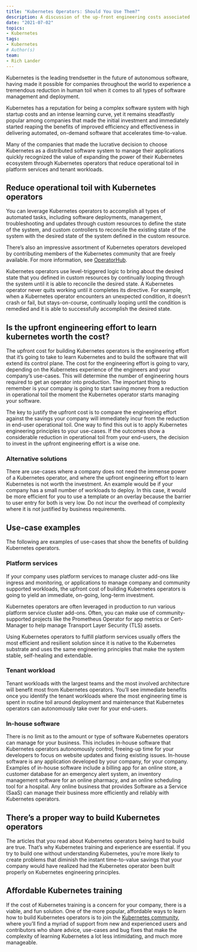 ```yaml
---
title: "Kubernetes Operators: Should You Use Them?"
description: A discussion of the up-front engineering costs associated with using Kubernetes operators, and when you should make the investment.
date: "2021-07-02"
topics:
- Kubernetes
tags:
- Kubernetes
# Author(s)
team:
- Rich Lander
---
```


Kubernetes is the leading trendsetter in the future of autonomous software, having made it possible for companies throughout the world to experience a tremendous reduction in human toil when it comes to all types of software management and deployment. 

Kubernetes has a reputation for being a complex software system with high startup costs and an intense learning curve, yet it remains steadfastly popular among companies that made the initial investment and immediately started reaping the benefits of improved efficiency and effectiveness in delivering automated, on-demand software that accelerates time-to-value.

Many of the companies that made the lucrative decision to choose Kubernetes as a distributed software system to manage their applications quickly recognized the value of expanding the power of their Kubernetes ecosystem through Kubernetes operators that reduce operational toil in platform services and tenant workloads. 


## Reduce operational toil with Kubernetes operators

You can leverage Kubernetes operators to accomplish all types of automated tasks, including software deployments, management, troubleshooting and updates through custom resources to define the state of the system, and custom controllers to reconcile the existing state of the system with the desired state of the system defined in the custom resource. 

There’s also an impressive assortment of Kubernetes operators developed by contributing members of the Kubernetes community that are freely available. For more information, see [OperatorHub](https://operatorhub.io/).

Kubernetes operators use level-triggered logic to bring about the desired state that you defined in custom resources by continually looping through the system until it is able to reconcile the desired state. A Kubernetes operator never quits working until it completes its directive. For example, when a Kubernetes operator encounters an unexpected condition, it doesn’t crash or fail, but stays-on-course, continually looping until the condition is remedied and it is able to successfully accomplish the desired state.


## Is the upfront engineering effort to learn kubernetes worth the cost?

The upfront cost for building Kubernetes operators is the engineering effort that it’s going to take to learn Kubernetes and to build the software that will extend its control plane. The cost for the engineering effort is going to vary, depending on the Kubernetes experience of the engineers and your company’s use-cases. This will determine the number of engineering hours required to get an operator into production. The important thing to remember is your company is going to start saving money from a reduction in operational toil the moment the Kubernetes operator starts managing your software. 

The key to justify the upfront cost is to compare the engineering effort against the savings your company will immediately incur from the reduction in end-user operational toil. One way to find this out is to apply Kubernetes engineering principles to your use-cases. If the outcomes show a considerable reduction in operational toil from your end-users, the decision to invest in the upfront engineering effort is a wise one. 


### Alternative solutions

There are use-cases where a company does not need the immense power of a Kubernetes operator, and where the upfront engineering effort to learn Kubernetes is not worth the investment. An example would be if your company has a small number of workloads to deploy. In this case, it would be more efficient for you to use a template or an overlay because the barrier to user entry for both is very low. Do not incur the overhead of complexity where it is not justified by business requirements.


## Use-case examples

The following are examples of use-cases that show the benefits of building Kubernetes operators.


### Platform services

If your company uses platform services to manage cluster add-ons like ingress and monitoring, or applications to manage company and community supported workloads, the upfront cost of building Kubernetes operators is going to yield an immediate, on-going, long-term investment.

Kubernetes operators are often leveraged in production to run various platform service cluster add-ons. Often, you can make use of community-supported projects like the Prometheus Operator for app metrics or Cert-Manager to help manage Transport Layer Security (TLS) assets.  

Using Kubernetes operators to fulfill platform services usually offers the most efficient and resilient solution since it is native to the Kubernetes substrate and uses the same engineering principles that make the system stable, self-healing and extendable.


### Tenant workload   

Tenant workloads with the largest teams and the most involved architecture will benefit most from Kubernetes operators. You’ll see immediate benefits once you identify the tenant workloads where the most engineering time is spent in routine toil around deployment and maintenance that Kubernetes operators can autonomously take over for your end-users.


### In-house software 

There is no limit as to the amount or type of software Kubernetes operators can manage for your business. This includes in-house software that Kubernetes operators autonomously control, freeing-up time for your developers to focus on website updates and fixing existing issues. In-house software is any application developed by your company, for your company. Examples of in-house software include a billing app for an online store, a customer database for an emergency alert system, an inventory management software for an online pharmacy, and an online scheduling tool for a hospital. Any online business that provides Software as a Service (SaaS) can manage their business more efficiently and reliably with Kubernetes operators.


## There’s a proper way to build Kubernetes operators

The articles that you read about Kubernetes operators being hard to build are true. That’s why Kubernetes training and experience are essential. If you try to build one without understanding Kubernetes, you’re more likely to create problems that diminish the instant time-to-value savings that your company would have realized had the Kubernetes operator been built properly on Kubernetes engineering principles.


## Affordable Kubernetes training 

If the cost of Kubernetes training is a concern for your company, there is a viable, and fun solution. One of the more popular, affordable ways to learn how to build Kubernetes operators is to join the [Kubernetes community](https://kubernetes.io/community/), where you’ll find a myriad of support from new and experienced users and contributors who share advice, use-cases and bug fixes that make the complexity of learning Kubernetes a lot less intimidating, and much more manageable. 
